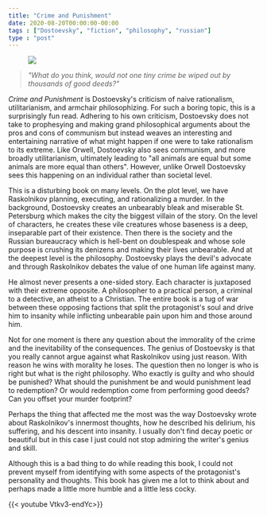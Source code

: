 ```yaml
---
title: "Crime and Punishment"
date: 2020-08-20T00:00:00-00:00
tags : ["Dostoevsky", "fiction", "philosophy", "russian"]
type : "post"
---
```


<figure class="right xsmall">
<a target="_blank" href="https://en.
wikipedia.
org/wiki/Crime_and_Punishment">
<img src="https://upload.
wikimedia.
org/wikipedia/en/4/4b/Crimeandpunishmentcover.
png">
</a>
</figure>

> *"What do you think, would not one tiny crime be wiped out by thousands of good deeds?"*

*Crime and Punishment* is Dostoevsky's criticism of naive rationalism, utilitarianism, and armchair philosophizing.
For such a boring topic, this is a surprisingly fun read.
Adhering to his own criticism, Dostoevsky does not take to prophesying and making grand philosophical arguments about the pros and cons of communism but instead weaves an interesting and entertaining narrative of what might happen if one were to take rationalism to its extreme.
Like Orwell, Dostoevsky also sees communism, and more broadly utilitarianism, ultimately leading to "all animals are equal but some animals are more equal than others".
However, unlike Orwell Dostoevsky sees this happening on an individual rather than societal level.


 This is a disturbing book on many levels.
 On the plot level, we have Raskolnikov planning, executing, and rationalizing a murder.
 In the background, Dostoevsky creates an unbearably bleak and miserable St.
 Petersburg which makes the city the biggest villain of the story.
 On the level of characters, he creates these vile creatures whose baseness is a deep, inseparable part of their existence.
 Then there is the society and the Russian bureaucracy which is hell-bent on doublespeak and whose sole purpose is crushing its denizens and making their lives unbearable.
 And at the deepest level is the philosophy.
 Dostoevsky plays the devil's advocate and through Raskolnikov debates the value of one human life against many.


He almost never presents a one-sided story.
Each character is juxtaposed with their extreme opposite.
A philosopher to a practical person, a criminal to a detective, an atheist to a Christian.
The entire book is a tug of war between these opposing factions that split the protagonist's soul and drive him to insanity while inflicting unbearable pain upon him and those around him.
 

Not for one moment is there any question about the immorality of the crime and the inevitability of the consequences.
The genius of Dostoevsky is that you really cannot argue against what Raskolnikov using just reason.
With reason he wins with morality he loses.
The question then no longer is who is right but what is the right philosophy.
Who exactly is guilty and who should be punished? What should the punishment be and would punishment lead to redemption? 
Or would redemption come from performing good deeds? Can you offset your murder footprint?

Perhaps the thing that affected me the most was the way Dostoevsky wrote about Raskolnikov's innermost thoughts, how he described his delirium, his suffering, and his descent into insanity.
I usually don't find decay poetic or beautiful but in this case I just could not stop admiring the writer's genius and skill.
 
Although this is a bad thing to do while reading this book, I could not prevent myself from identifying with some aspects of the protagonist's personality and thoughts.
This book has given me a lot to think about and perhaps made a little more humble and a little less cocky.


{{< youtube Vtkv3-endYc>}}